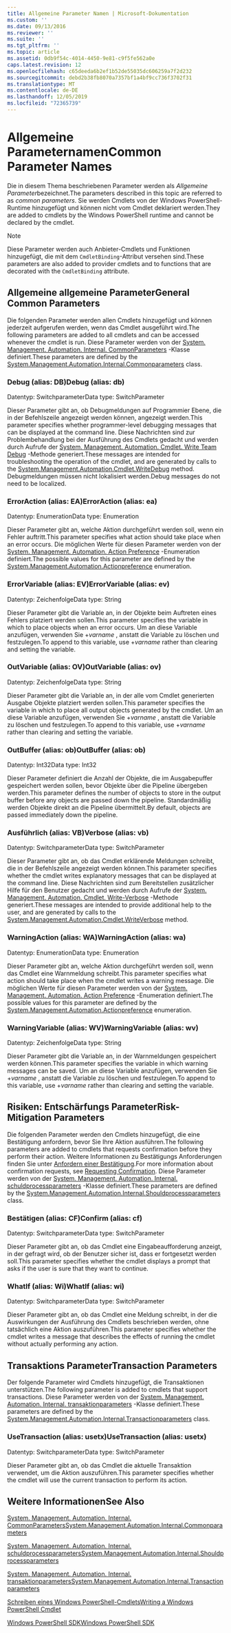 ```yaml
---
title: Allgemeine Parameter Namen | Microsoft-Dokumentation
ms.custom: ''
ms.date: 09/13/2016
ms.reviewer: ''
ms.suite: ''
ms.tgt_pltfrm: ''
ms.topic: article
ms.assetid: 0db9f54c-4014-4450-9e81-c9f5fe562a0e
caps.latest.revision: 12
ms.openlocfilehash: c65deeda6b2ef1b52de55035dc606259a7f2d232
ms.sourcegitcommit: debd2b38fb8070a7357bf1a4bf9cc736f3702f31
ms.translationtype: MT
ms.contentlocale: de-DE
ms.lasthandoff: 12/05/2019
ms.locfileid: "72365739"
---
```

# <a name="common-parameter-names"></a><span data-ttu-id="18f99-102">Allgemeine Parameternamen</span><span class="sxs-lookup"><span data-stu-id="18f99-102">Common Parameter Names</span></span>

<span data-ttu-id="18f99-103">Die in diesem Thema beschriebenen Parameter werden als *Allgemeine Parameter*bezeichnet.</span><span class="sxs-lookup"><span data-stu-id="18f99-103">The parameters described in this topic are referred to as *common parameters*.</span></span> <span data-ttu-id="18f99-104">Sie werden Cmdlets von der Windows PowerShell-Runtime hinzugefügt und können nicht vom Cmdlet deklariert werden.</span><span class="sxs-lookup"><span data-stu-id="18f99-104">They are added to cmdlets by the Windows PowerShell runtime and cannot be declared by the cmdlet.</span></span>

> [!NOTE]
> <span data-ttu-id="18f99-105">Diese Parameter werden auch Anbieter-Cmdlets und Funktionen hinzugefügt, die mit dem `CmdletBinding`-Attribut versehen sind.</span><span class="sxs-lookup"><span data-stu-id="18f99-105">These parameters are also added to provider cmdlets and to functions that are decorated with the `CmdletBinding` attribute.</span></span>

## <a name="general-common-parameters"></a><span data-ttu-id="18f99-106">Allgemeine allgemeine Parameter</span><span class="sxs-lookup"><span data-stu-id="18f99-106">General Common Parameters</span></span>

<span data-ttu-id="18f99-107">Die folgenden Parameter werden allen Cmdlets hinzugefügt und können jederzeit aufgerufen werden, wenn das Cmdlet ausgeführt wird.</span><span class="sxs-lookup"><span data-stu-id="18f99-107">The following parameters are added to all cmdlets and can be accessed whenever the cmdlet is run.</span></span> <span data-ttu-id="18f99-108">Diese Parameter werden von der [System. Management. Automation. Internal. CommonParameters](/dotnet/api/System.Management.Automation.Internal.CommonParameters) -Klasse definiert.</span><span class="sxs-lookup"><span data-stu-id="18f99-108">These parameters are defined by the [System.Management.Automation.Internal.Commonparameters](/dotnet/api/System.Management.Automation.Internal.CommonParameters) class.</span></span>

### <a name="debug-alias-db"></a><span data-ttu-id="18f99-109">Debug (alias: DB)</span><span class="sxs-lookup"><span data-stu-id="18f99-109">Debug (alias: db)</span></span>

<span data-ttu-id="18f99-110">Datentyp: Switchparameter</span><span class="sxs-lookup"><span data-stu-id="18f99-110">Data type: SwitchParameter</span></span>

<span data-ttu-id="18f99-111">Dieser Parameter gibt an, ob Debugmeldungen auf Programmier Ebene, die in der Befehlszeile angezeigt werden können, angezeigt werden.</span><span class="sxs-lookup"><span data-stu-id="18f99-111">This parameter specifies whether programmer-level debugging messages that can be displayed at the command line.</span></span> <span data-ttu-id="18f99-112">Diese Nachrichten sind zur Problembehandlung bei der Ausführung des Cmdlets gedacht und werden durch Aufrufe der [System. Management. Automation. Cmdlet. Write Team Debug](/dotnet/api/System.Management.Automation.Cmdlet.WriteDebug) -Methode generiert.</span><span class="sxs-lookup"><span data-stu-id="18f99-112">These messages are intended for troubleshooting the operation of the cmdlet, and are generated by calls to the [System.Management.Automation.Cmdlet.WriteDebug](/dotnet/api/System.Management.Automation.Cmdlet.WriteDebug) method.</span></span> <span data-ttu-id="18f99-113">Debugmeldungen müssen nicht lokalisiert werden.</span><span class="sxs-lookup"><span data-stu-id="18f99-113">Debug messages do not need to be localized.</span></span>

### <a name="erroraction-alias-ea"></a><span data-ttu-id="18f99-114">ErrorAction (alias: EA)</span><span class="sxs-lookup"><span data-stu-id="18f99-114">ErrorAction (alias: ea)</span></span>

<span data-ttu-id="18f99-115">Datentyp: Enumeration</span><span class="sxs-lookup"><span data-stu-id="18f99-115">Data type: Enumeration</span></span>

<span data-ttu-id="18f99-116">Dieser Parameter gibt an, welche Aktion durchgeführt werden soll, wenn ein Fehler auftritt.</span><span class="sxs-lookup"><span data-stu-id="18f99-116">This parameter specifies what action should take place when an error occurs.</span></span> <span data-ttu-id="18f99-117">Die möglichen Werte für diesen Parameter werden von der [System. Management. Automation. Action Preference](/dotnet/api/System.Management.Automation.ActionPreference) -Enumeration definiert.</span><span class="sxs-lookup"><span data-stu-id="18f99-117">The possible values for this parameter are defined by the [System.Management.Automation.Actionpreference](/dotnet/api/System.Management.Automation.ActionPreference) enumeration.</span></span>

### <a name="errorvariable-alias-ev"></a><span data-ttu-id="18f99-118">ErrorVariable (alias: EV)</span><span class="sxs-lookup"><span data-stu-id="18f99-118">ErrorVariable (alias: ev)</span></span>

<span data-ttu-id="18f99-119">Datentyp: Zeichenfolge</span><span class="sxs-lookup"><span data-stu-id="18f99-119">Data type: String</span></span>

<span data-ttu-id="18f99-120">Dieser Parameter gibt die Variable an, in der Objekte beim Auftreten eines Fehlers platziert werden sollen.</span><span class="sxs-lookup"><span data-stu-id="18f99-120">This parameter specifies the variable in which to place objects when an error occurs.</span></span> <span data-ttu-id="18f99-121">Um an diese Variable anzufügen, verwenden Sie +*varname* , anstatt die Variable zu löschen und festzulegen.</span><span class="sxs-lookup"><span data-stu-id="18f99-121">To append to this variable, use +*varname* rather than clearing and setting the variable.</span></span>

### <a name="outvariable-alias-ov"></a><span data-ttu-id="18f99-122">OutVariable (alias: OV)</span><span class="sxs-lookup"><span data-stu-id="18f99-122">OutVariable (alias: ov)</span></span>

<span data-ttu-id="18f99-123">Datentyp: Zeichenfolge</span><span class="sxs-lookup"><span data-stu-id="18f99-123">Data type: String</span></span>

<span data-ttu-id="18f99-124">Dieser Parameter gibt die Variable an, in der alle vom Cmdlet generierten Ausgabe Objekte platziert werden sollen.</span><span class="sxs-lookup"><span data-stu-id="18f99-124">This parameter specifies the variable in which to place all output objects generated by the cmdlet.</span></span> <span data-ttu-id="18f99-125">Um an diese Variable anzufügen, verwenden Sie +*varname* , anstatt die Variable zu löschen und festzulegen.</span><span class="sxs-lookup"><span data-stu-id="18f99-125">To append to this variable, use +*varname* rather than clearing and setting the variable.</span></span>

### <a name="outbuffer-alias-ob"></a><span data-ttu-id="18f99-126">OutBuffer (alias: ob)</span><span class="sxs-lookup"><span data-stu-id="18f99-126">OutBuffer (alias: ob)</span></span>

<span data-ttu-id="18f99-127">Datentyp: Int32</span><span class="sxs-lookup"><span data-stu-id="18f99-127">Data type: Int32</span></span>

<span data-ttu-id="18f99-128">Dieser Parameter definiert die Anzahl der Objekte, die im Ausgabepuffer gespeichert werden sollen, bevor Objekte über die Pipeline übergeben werden.</span><span class="sxs-lookup"><span data-stu-id="18f99-128">This parameter defines the number of objects to store in the output buffer before any objects are passed down the pipeline.</span></span> <span data-ttu-id="18f99-129">Standardmäßig werden Objekte direkt an die Pipeline übermittelt.</span><span class="sxs-lookup"><span data-stu-id="18f99-129">By default, objects are passed immediately down the pipeline.</span></span>

### <a name="verbose-alias-vb"></a><span data-ttu-id="18f99-130">Ausführlich (alias: VB)</span><span class="sxs-lookup"><span data-stu-id="18f99-130">Verbose (alias: vb)</span></span>

<span data-ttu-id="18f99-131">Datentyp: Switchparameter</span><span class="sxs-lookup"><span data-stu-id="18f99-131">Data type: SwitchParameter</span></span>

<span data-ttu-id="18f99-132">Dieser Parameter gibt an, ob das Cmdlet erklärende Meldungen schreibt, die in der Befehlszeile angezeigt werden können.</span><span class="sxs-lookup"><span data-stu-id="18f99-132">This parameter specifies whether the cmdlet writes explanatory messages that can be displayed at the command line.</span></span> <span data-ttu-id="18f99-133">Diese Nachrichten sind zum Bereitstellen zusätzlicher Hilfe für den Benutzer gedacht und werden durch Aufrufe der [System. Management. Automation. Cmdlet. Write-Verbose](/dotnet/api/System.Management.Automation.Cmdlet.WriteVerbose) -Methode generiert.</span><span class="sxs-lookup"><span data-stu-id="18f99-133">These messages are intended to provide additional help to the user, and are generated by calls to the [System.Management.Automation.Cmdlet.WriteVerbose](/dotnet/api/System.Management.Automation.Cmdlet.WriteVerbose) method.</span></span>

### <a name="warningaction-alias-wa"></a><span data-ttu-id="18f99-134">WarningAction (alias: WA)</span><span class="sxs-lookup"><span data-stu-id="18f99-134">WarningAction (alias: wa)</span></span>

<span data-ttu-id="18f99-135">Datentyp: Enumeration</span><span class="sxs-lookup"><span data-stu-id="18f99-135">Data type: Enumeration</span></span>

<span data-ttu-id="18f99-136">Dieser Parameter gibt an, welche Aktion durchgeführt werden soll, wenn das Cmdlet eine Warnmeldung schreibt.</span><span class="sxs-lookup"><span data-stu-id="18f99-136">This parameter specifies what action should take place when the cmdlet writes a warning message.</span></span> <span data-ttu-id="18f99-137">Die möglichen Werte für diesen Parameter werden von der [System. Management. Automation. Action Preference](/dotnet/api/System.Management.Automation.ActionPreference) -Enumeration definiert.</span><span class="sxs-lookup"><span data-stu-id="18f99-137">The possible values for this parameter are defined by the [System.Management.Automation.Actionpreference](/dotnet/api/System.Management.Automation.ActionPreference) enumeration.</span></span>

### <a name="warningvariable-alias-wv"></a><span data-ttu-id="18f99-138">WarningVariable (alias: WV)</span><span class="sxs-lookup"><span data-stu-id="18f99-138">WarningVariable (alias: wv)</span></span>

<span data-ttu-id="18f99-139">Datentyp: Zeichenfolge</span><span class="sxs-lookup"><span data-stu-id="18f99-139">Data type: String</span></span>

<span data-ttu-id="18f99-140">Dieser Parameter gibt die Variable an, in der Warnmeldungen gespeichert werden können.</span><span class="sxs-lookup"><span data-stu-id="18f99-140">This parameter specifies the variable in which warning messages can be saved.</span></span> <span data-ttu-id="18f99-141">Um an diese Variable anzufügen, verwenden Sie +*varname* , anstatt die Variable zu löschen und festzulegen.</span><span class="sxs-lookup"><span data-stu-id="18f99-141">To append to this variable, use +*varname* rather than clearing and setting the variable.</span></span>

## <a name="risk-mitigation-parameters"></a><span data-ttu-id="18f99-142">Risiken: Entschärfungs Parameter</span><span class="sxs-lookup"><span data-stu-id="18f99-142">Risk-Mitigation Parameters</span></span>

<span data-ttu-id="18f99-143">Die folgenden Parameter werden den Cmdlets hinzugefügt, die eine Bestätigung anfordern, bevor Sie Ihre Aktion ausführen.</span><span class="sxs-lookup"><span data-stu-id="18f99-143">The following parameters are added to cmdlets that requests confirmation before they perform their action.</span></span> <span data-ttu-id="18f99-144">Weitere Informationen zu Bestätigungs Anforderungen finden Sie unter [Anfordern einer Bestätigung](./requesting-confirmation-from-cmdlets.md).</span><span class="sxs-lookup"><span data-stu-id="18f99-144">For more information about confirmation requests, see [Requesting Confirmation](./requesting-confirmation-from-cmdlets.md).</span></span> <span data-ttu-id="18f99-145">Diese Parameter werden von der [System. Management. Automation. Internal. schuldprocessparameters](/dotnet/api/System.Management.Automation.Internal.ShouldProcessParameters) -Klasse definiert.</span><span class="sxs-lookup"><span data-stu-id="18f99-145">These parameters are defined by the [System.Management.Automation.Internal.Shouldprocessparameters](/dotnet/api/System.Management.Automation.Internal.ShouldProcessParameters) class.</span></span>

### <a name="confirm-alias-cf"></a><span data-ttu-id="18f99-146">Bestätigen (alias: CF)</span><span class="sxs-lookup"><span data-stu-id="18f99-146">Confirm (alias: cf)</span></span>

<span data-ttu-id="18f99-147">Datentyp: Switchparameter</span><span class="sxs-lookup"><span data-stu-id="18f99-147">Data type: SwitchParameter</span></span>

<span data-ttu-id="18f99-148">Dieser Parameter gibt an, ob das Cmdlet eine Eingabeaufforderung anzeigt, in der gefragt wird, ob der Benutzer sicher ist, dass er fortgesetzt werden soll.</span><span class="sxs-lookup"><span data-stu-id="18f99-148">This parameter specifies whether the cmdlet displays a prompt that asks if the user is sure that they want to continue.</span></span>

### <a name="whatif-alias-wi"></a><span data-ttu-id="18f99-149">WhatIf (alias: Wi)</span><span class="sxs-lookup"><span data-stu-id="18f99-149">WhatIf (alias: wi)</span></span>

<span data-ttu-id="18f99-150">Datentyp: Switchparameter</span><span class="sxs-lookup"><span data-stu-id="18f99-150">Data type: SwitchParameter</span></span>

<span data-ttu-id="18f99-151">Dieser Parameter gibt an, ob das Cmdlet eine Meldung schreibt, in der die Auswirkungen der Ausführung des Cmdlets beschrieben werden, ohne tatsächlich eine Aktion auszuführen.</span><span class="sxs-lookup"><span data-stu-id="18f99-151">This parameter specifies whether the cmdlet writes a message that describes the effects of running the cmdlet without actually performing any action.</span></span>

## <a name="transaction-parameters"></a><span data-ttu-id="18f99-152">Transaktions Parameter</span><span class="sxs-lookup"><span data-stu-id="18f99-152">Transaction Parameters</span></span>

<span data-ttu-id="18f99-153">Der folgende Parameter wird Cmdlets hinzugefügt, die Transaktionen unterstützen.</span><span class="sxs-lookup"><span data-stu-id="18f99-153">The following parameter is added to cmdlets that support transactions.</span></span> <span data-ttu-id="18f99-154">Diese Parameter werden von der [System. Management. Automation. Internal. transaktionparameters](/dotnet/api/System.Management.Automation.Internal.TransactionParameters) -Klasse definiert.</span><span class="sxs-lookup"><span data-stu-id="18f99-154">These parameters are defined by the [System.Management.Automation.Internal.Transactionparameters](/dotnet/api/System.Management.Automation.Internal.TransactionParameters) class.</span></span>

### <a name="usetransaction-alias-usetx"></a><span data-ttu-id="18f99-155">UseTransaction (alias: usetx)</span><span class="sxs-lookup"><span data-stu-id="18f99-155">UseTransaction (alias: usetx)</span></span>

<span data-ttu-id="18f99-156">Datentyp: Switchparameter</span><span class="sxs-lookup"><span data-stu-id="18f99-156">Data type: SwitchParameter</span></span>

<span data-ttu-id="18f99-157">Dieser Parameter gibt an, ob das Cmdlet die aktuelle Transaktion verwendet, um die Aktion auszuführen.</span><span class="sxs-lookup"><span data-stu-id="18f99-157">This parameter specifies whether the cmdlet will use the current transaction to perform its action.</span></span>

## <a name="see-also"></a><span data-ttu-id="18f99-158">Weitere Informationen</span><span class="sxs-lookup"><span data-stu-id="18f99-158">See Also</span></span>

[<span data-ttu-id="18f99-159">System. Management. Automation. Internal. CommonParameters</span><span class="sxs-lookup"><span data-stu-id="18f99-159">System.Management.Automation.Internal.Commonparameters</span></span>](/dotnet/api/System.Management.Automation.Internal.CommonParameters)

[<span data-ttu-id="18f99-160">System. Management. Automation. Internal. schuldprocessparameters</span><span class="sxs-lookup"><span data-stu-id="18f99-160">System.Management.Automation.Internal.Shouldprocessparameters</span></span>](/dotnet/api/System.Management.Automation.Internal.ShouldProcessParameters)

[<span data-ttu-id="18f99-161">System. Management. Automation. Internal. transaktionparameters</span><span class="sxs-lookup"><span data-stu-id="18f99-161">System.Management.Automation.Internal.Transactionparameters</span></span>](/dotnet/api/System.Management.Automation.Internal.TransactionParameters)

[<span data-ttu-id="18f99-162">Schreiben eines Windows PowerShell-Cmdlets</span><span class="sxs-lookup"><span data-stu-id="18f99-162">Writing a Windows PowerShell Cmdlet</span></span>](./writing-a-windows-powershell-cmdlet.md)

[<span data-ttu-id="18f99-163">Windows PowerShell SDK</span><span class="sxs-lookup"><span data-stu-id="18f99-163">Windows PowerShell SDK</span></span>](../windows-powershell-reference.md)
